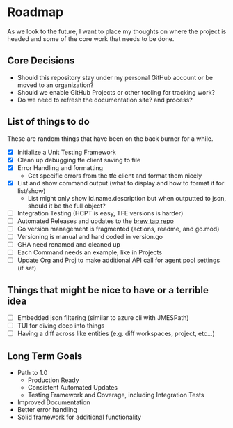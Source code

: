 # Roadmap

As we look to the future, I want to place my thoughts on where the project is headed and some of the core work that needs to be done.

## Core Decisions

- Should this repository stay under my personal GitHub account or be moved to an organization?
- Should we enable GitHub Projects or other tooling for tracking work?
- Do we need to refresh the documentation site? and process?

## List of things to do

These are random things that have been on the back burner for a while.

- [x] Initialize a Unit Testing Framework
- [x] Clean up debugging tfe client saving to file
- [x] Error Handling and formatting
  - Get specific errors from the tfe client and format them nicely
- [x] List and show command output (what to display and how to format it for list/show)
  - List might only show id.name.description but when outputted to json, should it be the full object?
- [ ] Integration Testing (HCPT is easy, TFE versions is harder)
- [ ] Automated Releases and updates to the [brew tap repo](https://github.com/straubt1/homebrew-tap)
- [ ] Go version management is fragmented (actions, readme, and go.mod)
- [ ] Versioning is manual and hard coded in version.go
- [ ] GHA need renamed and cleaned up
- [ ] Each Command needs an example, like in Projects
- [ ] Update Org and Proj to make additional API call for agent pool settings (if set)

## Things that might be nice to have or a terrible idea

- [ ] Embedded json filtering (similar to azure cli with JMESPath)
- [ ] TUI for diving deep into things
- [ ] Having a diff across like entities (e.g. diff workspaces, project, etc...)

## Long Term Goals

- Path to 1.0
  - Production Ready
  - Consistent Automated Updates
  - Testing Framework and Coverage, including Integration Tests
- Improved Documentation
- Better error handling
- Solid framework for additional functionality
